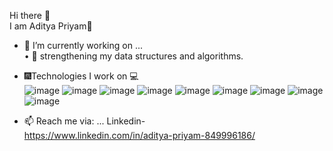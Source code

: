  Hi there 👋<br>
I am Aditya Priyam🙌
<!--
**Aditya-droid-byte/Aditya-droid-byte** is a ✨ _special_ ✨ repository because its `README.md` (this file) appears on your GitHub profile.

Here are some ideas to get you started: -->

- 🔭 I’m currently working on ...<br>
• 🎇 strengthening my data structures and algorithms.<br>
-  🎆Technologies I work on 💻<br>
  ![image](https://user-images.githubusercontent.com/69623904/132010417-38e49e7e-fc01-43a4-9eec-4b9e87e72048.png)
  ![image](https://user-images.githubusercontent.com/69623904/132010621-724fa8f9-9427-4504-bb62-47a4f639084d.png)
  ![image](https://user-images.githubusercontent.com/69623904/132010741-bb961954-0a0e-4829-9d24-26b9f0e679d3.png)
  ![image](https://user-images.githubusercontent.com/69623904/132010785-af9c5feb-2261-445f-ba4f-48866e54dde6.png)
  ![image](https://user-images.githubusercontent.com/69623904/132010853-2a1d8b32-a8ad-4b1f-9de4-396ea5dda9db.png)
  ![image](https://user-images.githubusercontent.com/69623904/132010883-5c1de101-860d-4457-94b8-0047e1eeb9ca.png)
  ![image](https://user-images.githubusercontent.com/69623904/132010982-740f2c90-01a5-47e3-beab-bb50f9eb794c.png)
  ![image](https://user-images.githubusercontent.com/69623904/132011024-72d3d750-27a7-4d5a-9b17-8068bd715291.png)
  ![image](https://user-images.githubusercontent.com/69623904/135659342-999906b7-53e1-4f8d-83d2-b35e443a9ba3.png)

  
- 📫 Reach me via: ...
   Linkedin-<br> https://www.linkedin.com/in/aditya-priyam-849996186/


